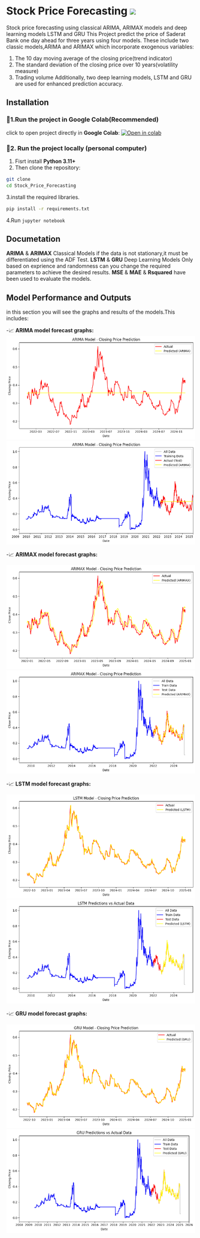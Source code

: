 # Stock Price Forecasting     ![](https://img.shields.io/badge/Python%203.11%2B-blue)


Stock price forecasting using classical ARIMA, ARIMAX models and deep learning models LSTM and GRU
This Project predict the price of Saderat Bank one day ahead for three years
using four models. These include two classic models,ARIMA and ARIMAX which incorporate exogenous variables:
1.  The 10 day moving average of the closing price(trend indicator)
2.  The standard deviation of the closing price over 10 years(volatility measure)
3.  Trading volume
Additionally, two deep learning models, LSTM and GRU are used for enhanced prediction accuracy.

## Installation
### 🔹1.Run the project in Google Colab(Recommended)
click to open project directly in **Google Colab**:
[![Open in colab](https://img.shields.io/badge/Open%20in-%20colab-yellow?logo=googlecolab)](https://colab.research.google.com/github/Jbitaj/Stock_Price_Forecasting/blob/AALG/Stock_Price_Forecasting.ipynb)
### 🔹2. Run the project locally (personal computer)
1. Fisrt install **Python 3.11+**
2. Then clone the repository:
```bash
git clone
cd Stock_Price_Forecasting
```
3.install the required libraries.
```bash
pip install -r requirements.txt
```
4.Run `jupyter notebook`
## Documetation
**ARIMA** & **ARIMAX** Classical Models
if the data is not stationary,it must be differentiated using the ADF Test.
**LSTM** & **GRU** Deep Learning Models
Only based on exprience and randomness can you change the required parameters to achieve the desired results.
**MSE** & **MAE** & **Rsquared** have been used to evaluate the models.

## Model Performance and Outputs
in this section you will see the graphs and results of the models.This includes:

-📈 **ARIMA model forecast graphs:**
![ARIMA_Resut1](OUTPUTS/ARIMA1.png)
![ARIMA_Resut1](OUTPUTS/ARIMA2.png)

-📈 **ARIMAX model forecast graphs:**

![ARIMAX_Resut1](OUTPUTS/ARIMAX1.png)
![ARIMAX_Resut2](OUTPUTS/ARIMAX2.png)

-📈 **LSTM model forecast graphs:**

![LSTM_Resut1](OUTPUTS/LSTM1.png)
![LSTM_Resut2](OUTPUTS/LSTM2.png)

-📈 **GRU model forecast graphs:**

![GRU_Resut1](OUTPUTS/GRU1.png)
![GRU_Resut2](OUTPUTS/GRU2.png)












